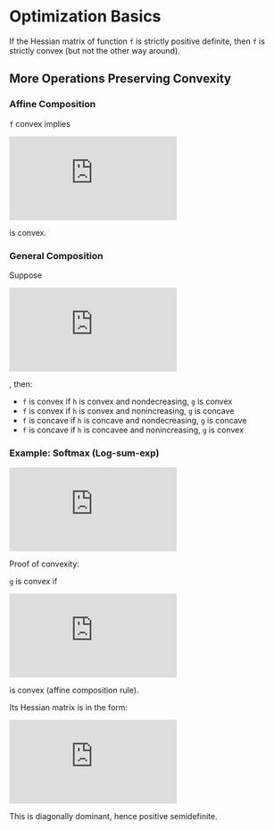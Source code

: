 # Optimization Basics

If the Hessian matrix of function `f` is strictly positive definite, then `f` is strictly convex (but not the other way around).

## More Operations Preserving Convexity

### Affine Composition

`f` convex implies

![equation](https://latex.codecogs.com/png.latex?g%28x%29%20%3D%20f%28Ax&plus;b%29)

is convex.

### General Composition

Suppose

![equation](https://latex.codecogs.com/png.latex?f%3Dh%5Ccirc%20g)

, then:
- `f` is convex if `h` is convex and nondecreasing, `g` is convex
- `f` is convex if `h` is convex and nonincreasing, `g` is concave
- `f` is concave if `h` is concave and nondecreasing, `g` is concave
- `f` is concave if `h` is concavee and nonincreasing, `g`  is convex

### Example: Softmax (Log-sum-exp)

![equation](https://latex.codecogs.com/png.latex?g%28x%29%3Dlog%28%5Csum%5Ek_%7Bi%3D1%7De%5E%7Ba_i%5E%5Ctop%20x%20&plus;b_i%7D%29)

Proof of convexity:

`g` is convex if

![equation](https://latex.codecogs.com/png.latex?f%28x%29%3Dlog%28%5Csum_%7Bi%3D1%7D%5Ek%20e%5E%7Bx_i%7D%29)

is convex (affine composition rule).

Its Hessian matrix is in the form:

![equation](https://latex.codecogs.com/png.latex?%5Cnabla%5E2%20f%28x%29%3Ddiag%28z%29-zz%5E%5Ctop)

This is diagonally dominant, hence positive semidefinite.